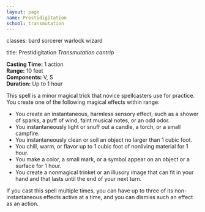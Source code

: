```yaml
---
layout: page
name: Prestidigitation
school: transmutation
---
```

classes: bard
         sorcerer
         warlock
         wizard

title: Prestidigitation 
_Transmutation cantrip_ 

**Casting Time:** 1 action    
**Range:** 10 feet    
**Components:** V, S    
**Duration:** Up to 1 hour 

This spell is a minor magical trick that novice spellcasters use for practice. You create one of the following magical effects within range:

* You create an instantaneous, harmless sensory effect, such as a shower of sparks, a puff of wind, faint musical notes, or an odd odor.
* You instantaneously light or snuff out a candle, a torch, or a small campfire.
* You instantaneously clean or soil an object no larger than 1 cubic foot. 
* You chill, warm, or flavor up to 1 cubic foot of nonliving material for 1 hour.
* You make a color, a small mark, or a symbol appear on an object or a surface for 1 hour.
* You create a nonmagical trinket or an illusory image that can fit in your hand and that lasts until the end of your next turn. 

If you cast this spell multiple times, you can have up to three of its non-instantaneous effects active at a time, and you can dismiss such an effect as an action. 
